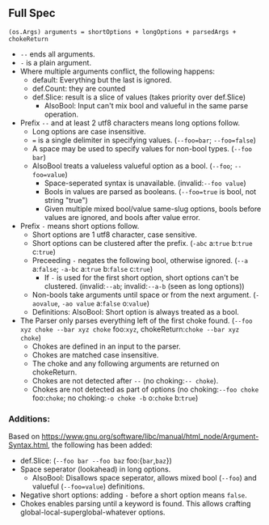 ## Full Spec
```
(os.Args) arguments = shortOptions + longOptions + parsedArgs + chokeReturn
```

- `--` ends all arguments.
- `-` is a plain argument.
- Where multiple arguments conflict, the following happens:
    - default: Everything but the last is ignored.
    - def.Count: they are counted
    - def.Slice: result is a slice of values (takes priority over def.Slice)
        - AlsoBool: Input can't mix bool and valueful in the same parse operation.
- Prefix `--` and at least 2 utf8 characters means long options follow.
    - Long options are case insensitive.
    - `=` is a single delimiter in specifying values. (`--foo=bar`; `--foo=false`)
    - A space may be used to specify values for non-bool types. (`--foo bar`)
    - AlsoBool treats a valueless valueful option as a bool. (`--foo`; `--foo=value`)
        - Space-seperated syntax is unavailable. (invalid:`--foo value`)
        - Bools in values are parsed as booleans. (`--foo=true` is bool, not string "true")
        - Given multiple mixed bool/value same-slug options, bools before values are ignored, and bools after value error.
- Prefix `-` means short options follow.
    - Short options are 1 utf8 character, case sensitive.
    - Short options can be clustered after the prefix. (`-abc` a:`true` b:`true` c:`true`)
    - Preceeding `-` negates the following bool, otherwise ignored. (`--a` a:`false`; `-a-bc` a:`true` b:`false` c:`true`)
        - If `-` is used for the first short option, short options can't be clustered. (invalid:`--ab`; invalid:`--a-b` (seen as long options))
    - Non-bools take arguments until space or from the next argument. (`-aovalue`, `-ao value` a:`false` o:`value`)
    - Definitions: AlsoBool: Short option is always treated as a bool.
- The Parser only parses everything left of the first choke found. (`--foo xyz choke --bar xyz choke` foo:`xyz`, chokeReturn:`choke --bar xyz choke`)
    - Chokes are defined in an input to the parser.
    - Chokes are matched case insensitive.
    - The choke and any following arguments are returned on chokeReturn.
    - Chokes are not detected after `--` (no choking:`-- choke`).
    - Chokes are not detected as part of options (no choking:`--foo choke` foo:`choke`; no choking:`-o choke -b` o:`choke` b:`true`)

### Additions:
Based on https://www.gnu.org/software/libc/manual/html_node/Argument-Syntax.html, the following has been added:

- def.Slice: (`--foo bar --foo baz` foo:{`bar`,`baz`})
- Space seperator (lookahead) in long options.
    - AlsoBool: Disallows space seperator, allows mixed bool (`--foo`) and valueful (`--foo=value`) definitions.
- Negative short options: adding `-` before a short option means `false`.
- Chokes enables parsing until a keyword is found. This allows crafting global-local-superglobal-whatever options.
